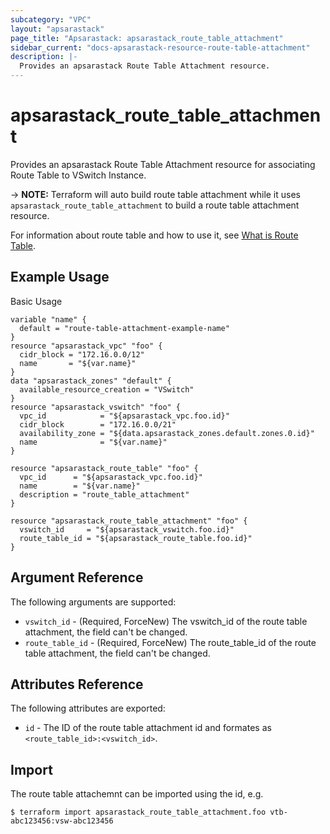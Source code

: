 ```yaml
---
subcategory: "VPC"
layout: "apsarastack"
page_title: "Apsarastack: apsarastack_route_table_attachment"
sidebar_current: "docs-apsarastack-resource-route-table-attachment"
description: |-
  Provides an apsarastack Route Table Attachment resource.
---
```


# apsarastack\_route\_table\_attachment

Provides an apsarastack Route Table Attachment resource for associating Route Table to VSwitch Instance.

-> **NOTE:** Terraform will auto build route table attachment while it uses `apsarastack_route_table_attachment` to build a route table attachment resource.

For information about route table and how to use it, see [What is Route Table](https://www.alibabacloud.com/help/doc-detail/87057.htm).

## Example Usage

Basic Usage

```
variable "name" {
  default = "route-table-attachment-example-name"
}
resource "apsarastack_vpc" "foo" {
  cidr_block = "172.16.0.0/12"
  name       = "${var.name}"
}
data "apsarastack_zones" "default" {
  available_resource_creation = "VSwitch"
}
resource "apsarastack_vswitch" "foo" {
  vpc_id            = "${apsarastack_vpc.foo.id}"
  cidr_block        = "172.16.0.0/21"
  availability_zone = "${data.apsarastack_zones.default.zones.0.id}"
  name              = "${var.name}"
}

resource "apsarastack_route_table" "foo" {
  vpc_id      = "${apsarastack_vpc.foo.id}"
  name        = "${var.name}"
  description = "route_table_attachment"
}

resource "apsarastack_route_table_attachment" "foo" {
  vswitch_id     = "${apsarastack_vswitch.foo.id}"
  route_table_id = "${apsarastack_route_table.foo.id}"
}
```
## Argument Reference

The following arguments are supported:

* `vswitch_id` - (Required, ForceNew) The vswitch_id of the route table attachment, the field can't be changed.
* `route_table_id` - (Required, ForceNew) The route_table_id of the route table attachment, the field can't be changed.

## Attributes Reference

The following attributes are exported:

* `id` - The ID of the route table attachment id and formates as `<route_table_id>:<vswitch_id>`.

## Import

The route table attachemnt can be imported using the id, e.g.

```
$ terraform import apsarastack_route_table_attachment.foo vtb-abc123456:vsw-abc123456
```


